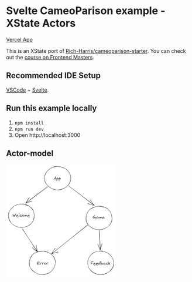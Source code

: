 # Svelte CameoParison example - XState Actors

[Vercel App](https://svelte-cameoparison-xstate-actors.vercel.app/)

This is an XState port of [Rich-Harris/cameoparison-starter](https://github.com/Rich-Harris/cameoparison-starter).
You can check out the [course on Frontend Masters](https://frontendmasters.com/courses/svelte/building-an-application-frame/).

## Recommended IDE Setup

[VSCode](https://code.visualstudio.com/) + [Svelte](https://marketplace.visualstudio.com/items?itemName=svelte.svelte-vscode).

## Run this example locally

1. `npm install`
2. `npm run dev`
3. Open http://localhost:3000

## Actor-model

![](cameoparison-actor-model.png)
